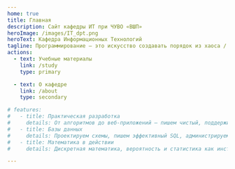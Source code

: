 ```yaml
---
home: true
title: Главная
description: Сайт кафедры ИТ при ЧУВО «ВШП»
heroImage: /images/IT_dpt.png
heroText: Кафедра Информационных Технологий
tagline: Программирование — это искусство создавать порядок из хаоса / Алан Кей
actions:
  - text: Учебные материалы
    link: /study
    type: primary

  - text: О кафедре
    link: /about
    type: secondary

# features:
#   - title: Практическая разработка
#     details: От алгоритмов до веб-приложений — пишем чистый, поддерживаемый код и работаем в команде.
#   - title: Базы данных
#     details: Проектируем схемы, пишем эффективный SQL, администрируем и анализируем реальные наборы данных.
#   - title: Математика в действии
#     details: Дискретная математика, вероятность и статистика как инструменты инженера и исследователя.

---
```

